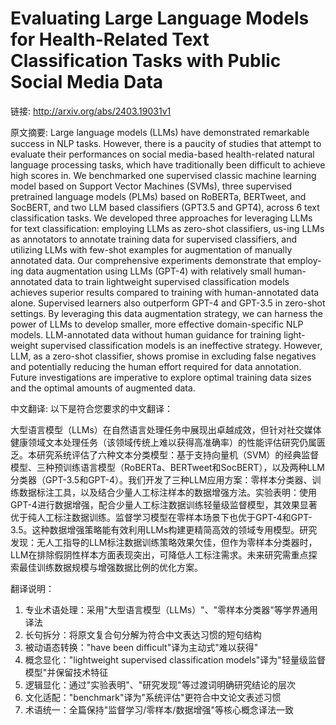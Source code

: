 # Evaluating Large Language Models for Health-Related Text Classification Tasks with Public Social Media Data

链接: http://arxiv.org/abs/2403.19031v1

原文摘要:
Large language models (LLMs) have demonstrated remarkable success in NLP
tasks. However, there is a paucity of studies that attempt to evaluate their
performances on social media-based health-related natural language processing
tasks, which have traditionally been difficult to achieve high scores in. We
benchmarked one supervised classic machine learning model based on Support
Vector Machines (SVMs), three supervised pretrained language models (PLMs)
based on RoBERTa, BERTweet, and SocBERT, and two LLM based classifiers (GPT3.5
and GPT4), across 6 text classification tasks. We developed three approaches
for leveraging LLMs for text classification: employing LLMs as zero-shot
classifiers, us-ing LLMs as annotators to annotate training data for supervised
classifiers, and utilizing LLMs with few-shot examples for augmentation of
manually annotated data. Our comprehensive experiments demonstrate that
employ-ing data augmentation using LLMs (GPT-4) with relatively small
human-annotated data to train lightweight supervised classification models
achieves superior results compared to training with human-annotated data alone.
Supervised learners also outperform GPT-4 and GPT-3.5 in zero-shot settings. By
leveraging this data augmentation strategy, we can harness the power of LLMs to
develop smaller, more effective domain-specific NLP models. LLM-annotated data
without human guidance for training light-weight supervised classification
models is an ineffective strategy. However, LLM, as a zero-shot classifier,
shows promise in excluding false negatives and potentially reducing the human
effort required for data annotation. Future investigations are imperative to
explore optimal training data sizes and the optimal amounts of augmented data.

中文翻译:
以下是符合您要求的中文翻译：

大型语言模型（LLMs）在自然语言处理任务中展现出卓越成效，但针对社交媒体健康领域文本处理任务（该领域传统上难以获得高准确率）的性能评估研究仍属匮乏。本研究系统评估了六种文本分类模型：基于支持向量机（SVM）的经典监督模型、三种预训练语言模型（RoBERTa、BERTweet和SocBERT），以及两种LLM分类器（GPT-3.5和GPT-4）。我们开发了三种LLM应用方案：零样本分类器、训练数据标注工具，以及结合少量人工标注样本的数据增强方法。实验表明：使用GPT-4进行数据增强，配合少量人工标注数据训练轻量级监督模型，其效果显著优于纯人工标注数据训练。监督学习模型在零样本场景下也优于GPT-4和GPT-3.5。这种数据增强策略能有效利用LLMs构建更精简高效的领域专用模型。研究发现：无人工指导的LLM标注数据训练策略效果欠佳，但作为零样本分类器时，LLM在排除假阴性样本方面表现突出，可降低人工标注需求。未来研究需重点探索最佳训练数据规模与增强数据比例的优化方案。

翻译说明：
1. 专业术语处理：采用"大型语言模型（LLMs）"、"零样本分类器"等学界通用译法
2. 长句拆分：将原文复合句分解为符合中文表达习惯的短句结构
3. 被动语态转换："have been difficult"译为主动式"难以获得"
4. 概念显化："lightweight supervised classification models"译为"轻量级监督模型"并保留技术特征
5. 逻辑显化：通过"实验表明"、"研究发现"等过渡词明确研究结论的层次
6. 文化适配："benchmark"译为"系统评估"更符合中文论文表述习惯
7. 术语统一：全篇保持"监督学习/零样本/数据增强"等核心概念译法一致
